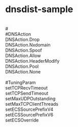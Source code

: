 # dnsdist-sample
<br>
#
<br>
#DNSAction<br>
DNSAction.Drop<br>
DNSAction.Nxdomain<br>
DNSAction.Spoof<br>
DNSAction.Allow<br>
DNSAction.HeaderModify<br>
DNSAction.Pool<br>
DNSAction.None<br>
<br>
#TuningParam<br>
setTCPRecvTimeout<br>
setTCPSendTimeout<br>
setMaxUDPOutstanding<br>
setMaxTCPClientThreads<br>
setECSSourcePrefixV4<br>
setECSSourcePrefixV6<br>
setECSOverride<br>
<br>

